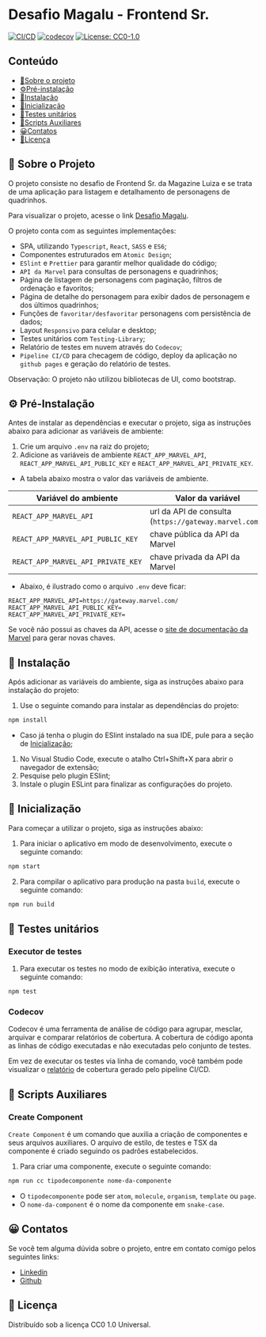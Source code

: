 # Desafio Magalu - Frontend Sr.

[![CI/CD](https://github.com/isaaclopinho/desafio-magalu/actions/workflows/node.js.yml/badge.svg)](https://github.com/isaaclopinho/desafio-magalu/actions/workflows/node.js.yml)
[![codecov](https://codecov.io/gh/isaaclopinho/desafio-magalu/branch/master/graph/badge.svg)](https://codecov.io/gh/isaaclopinho/desafio-magalu)
[![License: CC0-1.0](https://img.shields.io/github/license/isaaclopinho/desafio-magalu?logoColor=cc0)](./license.md)

## Conteúdo
  - [📙Sobre o projeto](#📙-sobre-o-projeto)
  - [⚙️Pré-instalação](#⚙️-pré-instalação)
  - [🔧Instalação](#🔧-instalação)
  - [🚀Inicialização](#🚀-inicialização)
  - [📝Testes unitários](#📝-testes-unitários)
  - [📌Scripts Auxiliares](#📌-scripts-auxiliares)
  - [😀Contatos](#😀-contatos)
  - [🎊Licença](#🎊-licença)

## 📙 Sobre o Projeto

O projeto consiste no desafio de Frontend Sr. da Magazine Luiza e se trata de uma aplicação para listagem e detalhamento de personagens de quadrinhos.

Para visualizar o projeto, acesse o link [Desafio Magalu](https://isaaclopinho.github.io/desafio-magalu/).

O projeto conta com as seguintes implementações:
- SPA, utilizando `Typescript`, `React`, `SASS` e `ES6`;
- Componentes estruturados em `Atomic Design`;
- `ESlint` e `Prettier` para garantir melhor qualidade do código;
- `API da Marvel` para consultas de personagens e quadrinhos;
- Página de listagem de personagens com paginação, filtros de ordenação e favoritos;
- Página de detalhe do personagem para exibir dados de personagem e dos últimos quadrinhos;
- Funções de `favoritar/desfavoritar` personagens com persistência de dados;
- Layout `Responsivo` para celular e desktop;
- Testes unitários com `Testing-Library`;
- Relatório de testes em nuvem através do `Codecov`;
- `Pipeline CI/CD` para checagem de código, deploy da aplicação no `github pages` e geração do relatório de testes.

Observação: O projeto não utilizou bibliotecas de UI, como bootstrap.

## ⚙️ Pré-Instalação

Antes de instalar as dependências e executar o projeto, siga as instruções abaixo para adicionar as variáveis de ambiente:

1. Crie um arquivo `.env` na raiz do projeto;
1. Adicione as variáveis de ambiente `REACT_APP_MARVEL_API`, `REACT_APP_MARVEL_API_PUBLIC_KEY` e `REACT_APP_MARVEL_API_PRIVATE_KEY`.
  - A tabela abaixo mostra o valor das variáveis de ambiente.

  |Variável do ambiente|Valor da variável|
  |-|-|
  |`REACT_APP_MARVEL_API`|url da API de consulta (`https://gateway.marvel.com/`)|
  |`REACT_APP_MARVEL_API_PUBLIC_KEY`|chave pública da API da Marvel|
  |`REACT_APP_MARVEL_API_PRIVATE_KEY`|chave privada da API da Marvel|

  - Abaixo, é ilustrado como o arquivo `.env` deve ficar:

```dosini
REACT_APP_MARVEL_API=https://gateway.marvel.com/
REACT_APP_MARVEL_API_PUBLIC_KEY=
REACT_APP_MARVEL_API_PRIVATE_KEY=
```

Se você não possui as chaves da API, acesse o [site de documentação da Marvel](https://developer.marvel.com/account) para gerar novas chaves.

## 🔧 Instalação

Após adicionar as variáveis do ambiente, siga as instruções abaixo para instalação do projeto:

1. Use o seguinte comando para instalar as dependências do projeto:

  ```sh
  npm install
  ```
  - Caso já tenha o plugin do ESlint instalado na sua IDE, pule para a seção de [Inicialização](#inicialização);

1. No Visual Studio Code, execute o atalho Ctrl+Shift+X para abrir o navegador de extensão;
1. Pesquise pelo plugin ESlint;
1. Instale o plugin ESLint para finalizar as configurações do projeto.

## 🚀 Inicialização

Para começar a utilizar o projeto, siga as instruções abaixo:

1. Para iniciar o aplicativo em modo de desenvolvimento, execute o seguinte comando:

  ```sh
  npm start
  ```

2. Para compilar o aplicativo para produção na pasta `build`, execute o seguinte comando:

  ```sh
  npm run build
  ```

## 📝 Testes unitários

### Executor de testes

1. Para executar os testes no modo de exibição interativa, execute o seguinte comando:

  ```sh
  npm test
  ```

### Codecov

Codecov é uma ferramenta de análise de código para agrupar, mesclar, arquivar e comparar relatórios de cobertura. A cobertura de código aponta as linhas de código executadas e não executadas pelo conjunto de testes.

Em vez de executar os testes via linha de comando, você também pode visualizar o [relatório](https://codecov.io/gh/isaaclopinho/desafio-magalu) de cobertura gerado pelo pipeline CI/CD.

## 📌 Scripts Auxiliares

### Create Component

`Create Component` é um comando que auxilia a criação de componentes e seus arquivos auxiliares. O arquivo de estilo, de testes e TSX da componente é criado seguindo os padrões estabelecidos.

1. Para criar uma componente, execute o seguinte comando:

  ```sh
  npm run cc tipodecomponente nome-da-componente
  ```
- O `tipodecomponente` pode ser `atom`, `molecule`, `organism`, `template` ou `page`.
- O `nome-da-component` é o nome da componente em `snake-case`.

## 😀 Contatos

Se você tem alguma dúvida sobre o projeto, entre em contato comigo pelos seguintes links:

- [Linkedin](https://www.linkedin.com/in/isaaclopinho/)
- [Github](https://github.com/isaaclopinho)

## 🎊 Licença

Distribuído sob a licença CC0 1.0 Universal.